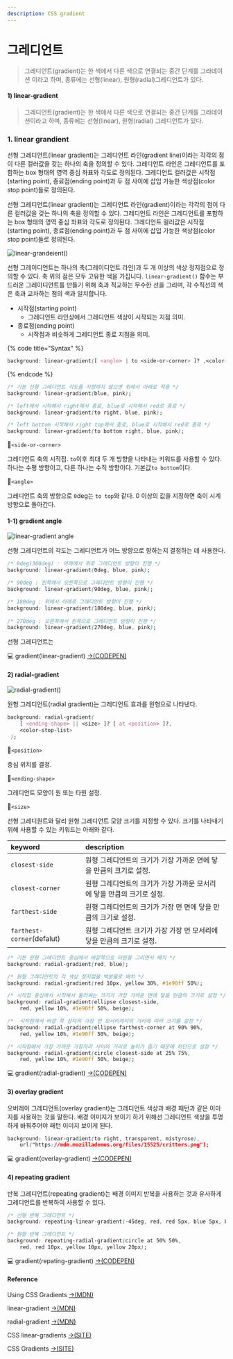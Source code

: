 ```yaml
---
description: CSS gradient
---
```


# 그레디언트

> 그레디언트\(gradient\)는 한 색에서 다른 색으로 연결되는 중간 단계를 그라데이션 이라고 하며,  종류에는 선형\(linear\), 원형\(radial\)그레디언트가 있다.

#### 1\) linear-gradient

> 그레디언트\(gradient\)는 한 색에서 다른 색으로 연결되는 중간 단계를 그라데이션이라고 하며, 종류에는 선형\(linear\), 원형\(radial\) 그레디언트가 있다.

### 1. linear grandient

선형 그레디언트\(linear gradient\)는 그레디언트 라인\(gradient line\)이라는 각각의 점이 다른 컬러값을 갖는 하나의 축을 정의할 수 있다. 그레디언트 라인은 그레디언트를 포함하는 box 형태의 영역 중심 좌표와 각도로 정의된다. 그레디언트 컬러값은 시작점\(starting point\), 종료점\(ending point\)과 두 점 사이에 삽입 가능한 색상점\(color stop point\)들로 정의된다.

선형 그레디언트\(linear gradient\)는 그레디언트 라인\(gradient\)이라는 각각의 점이 다른 컬러값을 갖는 하나의 축을 정의할 수 있다. 그레디언트 라인은 그레디언트를 포함하는 box 형태의 영역 중심 좌표와 각도로 정의된다. 그레디언트 컬러값은 시작점\(starting point\), 종료점\(ending point\)과 두 점 사이에 삽입 가능한 색상점\(color stop point\)들로 정의된다.

![linear-grandeient\(\)](../.gitbook/assets/linear-gradient.png)

선형 그레이디언트는 하나의 축\(그레이디언트 라인\)과 두 개 이상의 색상 정지점으로 정의할 수 있다. 축 위의 점은 모두 고유한 색을 가집니다. `linear-gradient()` 함수는 부드러운 그레이디언트를 만들기 위해 축과 직교하는 무수한 선을 그리며, 각 수직선의 색은 축과 교차하는 점의 색과 일치합니다.

* 시작점\(starting point\)
  * 그레디언트 라인상에서 그레디언트 색상이 시작되는 지점 의미.
* 종료점\(ending point\)
  * 시작점과 비슷하게 그레디언트 종료 지점을 의미.

{% code title="Syntax" %}
```css
background: linear-gradient([ <angle> | to <side-or-corner> ]? ,<color-stop-list>);
```
{% endcode %}

```css
/* 기본 선형 그레디언트 각도를 지정하지 않으면 위에서 아래로 적용 */
background: linear-gradient(blue, pink);

/* left에서 시작해서 right에서 종료, blue로 시작해서 red로 종료 */
background: linear-gradient(to right, blue, pink);

/* left bottom 시작해서 right top에서 종료, blue로 시작해서 red로 종료 */
background: linear-gradient(to bottom right, blue, pink);
```

📝`<side-or-corner>`

그레디언트 축의 시작점. `to`이후 최대 두 개 방향을 나타내는 키워드를 사용할 수 있다.  하나는 수평 방향이고, 다른 하나는 수직 방향이다. 기본값`to bottom`이다.

📝`<angle>`

그레디언트 축의 방향으로 `0`deg는 `to top`와 같다. 0 이상의 값을 지정하면 축이 시계 방향으로 돌아간다.

#### 1-1\) gradient angle

![linear-gradient angle](../.gitbook/assets/1_6qjmqlmwlqgsnwdam4uulw.gif)

선형 그레디언트의 각도는 그레디언트가 어느 방향으로 향하는지 결정하는 데 사용한다. 

```css
/* 0deg(360deg) : 아래에서 위로 그레디언트 방향이 진행 */
background: linear-gradient(0deg, blue, pink);

/* 90deg : 왼쪽에서 오른쪽으로 그레디언트 방향이 진행 */
background: linear-gradient(90deg, blue, pink);

/* 180deg : 위에서 아래로 그레디언트 방향이 진행 */
background: linear-gradient(180deg, blue, pink);
  
/* 270deg : 오른쪽에서 왼쪽으로 그레디언트 방향이 진행 */
background: linear-gradient(270deg, blue, pink);
```

선형 그레디언트는 





💻 gradient\(linear-gradient\) [→\(CODEPEN\)](https://codepen.io/vi2920va/full/qBaeBam)

#### 2\) radial-gradient

![radial-gradient\(\)](../.gitbook/assets/radial-gradient.png)

원형 그레디언트\(radial gradient\)는 그레디언트 효과를 원형으로 나타낸다.

```css
background: radial-gradient(
    [ <ending-shape> || <size> ]? [ at <position> ]?,
    <color-stop-list>
 );
```

📝`<position>`

중심 위치를 결정.

📝`<ending-shape>`

그레디언트 모양이 원 또는 타원 설정.

📝`<size>`

선형 그레디원트와 달리 원형 그레디언트 모양 크기를 지정할 수 있다. 크기를 나타내기 위해 사용할 수 있는 키워드는 아래와 같다.

| keyword | description |
| :--- | :--- |
| `closest-side` | 원형 그레디언트의 크기가 가장 가까운 면에 닿을 만큼의 크기로 설정. |
| `closest-corner` | 원형 그레디언트의 크기가 가장 가까운 모서리에 닿을 만큼의 크기로 설정. |
| `farthest-side` | 원형 그레디언트의 크기가 가장 먼 면에 닿을 만큼의 크기로 설정. |
| `farthest-corner`\(defalut\) | 원형 그레디언트 크기가 가장 가장 먼 모서리에 닿을 만큼의 크기로 설정.  |

```css
/* 기본 원형 그레디언트 중심에서 바깥쪽으로 타원을 그리면서 배치 */
background: radial-gradient(red, blue);

/* 원형 그레디언트의 각 색상 정지점을 백분율로 배치 */
background: radial-gradient(red 10px, yellow 30%, #1e90ff 50%);

/* 시작점 중심에서 시작해서 둘러싸는 크기가 가장 가까운 면에 닿을 만큼의 크기로 설정 */
background: radial-gradient(ellipse closest-side,
    red, yellow 10%, #1e90ff 50%, beige);

/*  시작점에서 바깥 쪽 상자의 가장 먼 모서리까지의 거리에 따라 크기를 설정 */
background: radial-gradient(ellipse farthest-corner at 90% 90%,
    red, yellow 10%, #1e90ff 50%, beige);

/* 시작점에서 가장 가까운 가장자리 사이의 거리로 높이가 좁기 때문에 하단으로 설정 */
background: radial-gradient(circle closest-side at 25% 75%,
    red, yellow 10%, #1e90ff 50%, beige);
```

💻 gradient\(radial-gradient\) [→\(CODEPEN\)](https://codepen.io/vi2920va/full/VwKovYW)

#### 3\) overlay gradient

오버레이 그레디언트\(overlay gradient\)는 그레디언트 색상과 배경 패턴과 같은 이미지를 사용하는 것을 말한다. 배경 이미지가 보이기 하기 위해선 그레디언트 색상을 투명하게 바꿔주어야 패턴 이미지 보이게 된다.

```css
background: linear-gradient(to right, transparent, mistyrose),
    url("https://mdn.mozillademos.org/files/15525/critters.png");
```

💻 gradient\(overlay-gradient\) [→\(CODEPEN\)](https://codepen.io/vi2920va/full/ExgqarO)

#### 4\) repeating gradient

반복 그레디언트\(repeating gradient\)는 배경 이미지 반복을 사용하는 것과 유사하게 그레디언트를 반복하여 사용할 수 있다.

```css
/* 선형 반복 그레디언트 */
background: repeating-linear-gradient(-45deg, red, red 5px, blue 5px, blue 10px);

/* 원형 반복 그레디언트 */
background: repeating-radial-gradient(circle at 50% 50%,
    red, red 10px, yellow 10px, yellow 20px);

```

💻 gradient\(repating-gradient\) [→\(CODEPEN\)](https://codepen.io/vi2920va/full/BaLXjQy)

#### Reference

Using CSS Gradients [→\(MDN\)](https://developer.mozilla.org/ko/docs/Web/CSS/CSS_Images/Using_CSS_gradients)

linear-gradient [→\(MDN\)](https://developer.mozilla.org/ko/docs/Web/CSS/linear-gradient%28%29)

radial-gradient [→\(MDN\)](https://developer.mozilla.org/en-US/docs/Web/CSS/radial-gradient%28%29)

CSS linear-gradients [→\(SITE\)](https://medium.com/@patrickbrosset/do-you-really-understand-css-linear-gradients-631d9a895caf)

CSS Gradients [→\(SITE\)](https://css-tricks.com/css3-gradients/)



  




